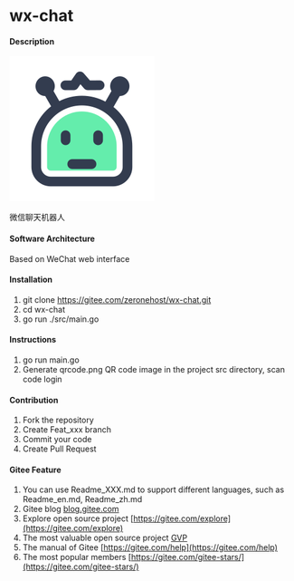 # wx-chat

#### Description

![](./robot.svg)

微信聊天机器人

#### Software Architecture

Based on WeChat web interface

#### Installation

1. git clone https://gitee.com/zeronehost/wx-chat.git
2. cd wx-chat
3. go run ./src/main.go

#### Instructions

1. go run main.go
2. Generate qrcode.png QR code image in the project src directory, scan code login

#### Contribution

1. Fork the repository
2. Create Feat_xxx branch
3. Commit your code
4. Create Pull Request


#### Gitee Feature

1. You can use Readme\_XXX.md to support different languages, such as Readme\_en.md, Readme\_zh.md
2. Gitee blog [blog.gitee.com](https://blog.gitee.com)
3. Explore open source project [https://gitee.com/explore](https://gitee.com/explore)
4. The most valuable open source project [GVP](https://gitee.com/gvp)
5. The manual of Gitee [https://gitee.com/help](https://gitee.com/help)
6. The most popular members  [https://gitee.com/gitee-stars/](https://gitee.com/gitee-stars/)